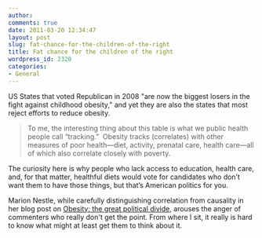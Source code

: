 ```yaml
---
author:
comments: true
date: 2011-03-20 12:34:47
layout: post
slug: fat-chance-for-the-children-of-the-right
title: Fat chance for the children of the right
wordpress_id: 2320
categories:
- General
---
```


US States that voted Republican in 2008 "are now the biggest losers in the fight against childhood obesity," and yet they are also the states that most reject efforts to reduce obesity.

> To me, the interesting thing about this table is what we public health people call “tracking.”  Obesity tracks (correlates) with other measures of poor health—diet, activity, prenatal care, health care—all of which also correlate closely with poverty.

The curiosity here is why people who lack access to education, health care, and, for that matter, healthful diets would vote for candidates who don’t want them to have those things, but that’s American politics for you.

Marion Nestle, while carefully distinguishing correlation from causality in her blog post on [Obesity: the great political divide](http://www.foodpolitics.com/2011/03/obesity-the-great-political-divide/), arouses the anger of commenters who really don't get the point. From where I sit, it really is hard to know what might at least get them to think about it.
